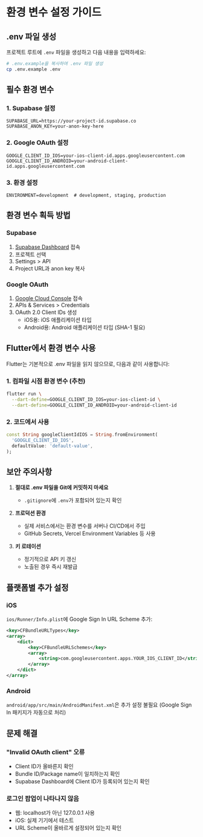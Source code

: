 # 환경 변수 설정 가이드

## .env 파일 생성

프로젝트 루트에 `.env` 파일을 생성하고 다음 내용을 입력하세요:

```bash
# .env.example을 복사하여 .env 파일 생성
cp .env.example .env
```

## 필수 환경 변수

### 1. Supabase 설정
```env
SUPABASE_URL=https://your-project-id.supabase.co
SUPABASE_ANON_KEY=your-anon-key-here
```

### 2. Google OAuth 설정
```env
GOOGLE_CLIENT_ID_IOS=your-ios-client-id.apps.googleusercontent.com
GOOGLE_CLIENT_ID_ANDROID=your-android-client-id.apps.googleusercontent.com
```

### 3. 환경 설정
```env
ENVIRONMENT=development  # development, staging, production
```

## 환경 변수 획득 방법

### Supabase
1. [Supabase Dashboard](https://supabase.com/dashboard) 접속
2. 프로젝트 선택
3. Settings > API
4. Project URL과 anon key 복사

### Google OAuth
1. [Google Cloud Console](https://console.cloud.google.com) 접속
2. APIs & Services > Credentials
3. OAuth 2.0 Client IDs 생성
   - iOS용: iOS 애플리케이션 타입
   - Android용: Android 애플리케이션 타입 (SHA-1 필요)

## Flutter에서 환경 변수 사용

Flutter는 기본적으로 .env 파일을 읽지 않으므로, 다음과 같이 사용합니다:

### 1. 컴파일 시점 환경 변수 (추천)
```bash
flutter run \
  --dart-define=GOOGLE_CLIENT_ID_IOS=your-ios-client-id \
  --dart-define=GOOGLE_CLIENT_ID_ANDROID=your-android-client-id
```

### 2. 코드에서 사용
```dart
const String googleClientIdIOS = String.fromEnvironment(
  'GOOGLE_CLIENT_ID_IOS',
  defaultValue: 'default-value',
);
```

## 보안 주의사항

1. **절대로 .env 파일을 Git에 커밋하지 마세요**
   - `.gitignore`에 `.env`가 포함되어 있는지 확인

2. **프로덕션 환경**
   - 실제 서비스에서는 환경 변수를 서버나 CI/CD에서 주입
   - GitHub Secrets, Vercel Environment Variables 등 사용

3. **키 로테이션**
   - 정기적으로 API 키 갱신
   - 노출된 경우 즉시 재발급

## 플랫폼별 추가 설정

### iOS
`ios/Runner/Info.plist`에 Google Sign In URL Scheme 추가:
```xml
<key>CFBundleURLTypes</key>
<array>
    <dict>
        <key>CFBundleURLSchemes</key>
        <array>
            <string>com.googleusercontent.apps.YOUR_IOS_CLIENT_ID</string>
        </array>
    </dict>
</array>
```

### Android
`android/app/src/main/AndroidManifest.xml`은 추가 설정 불필요
(Google Sign In 패키지가 자동으로 처리)

## 문제 해결

### "Invalid OAuth client" 오류
- Client ID가 올바른지 확인
- Bundle ID/Package name이 일치하는지 확인
- Supabase Dashboard에 Client ID가 등록되어 있는지 확인

### 로그인 팝업이 나타나지 않음
- 웹: localhost가 아닌 127.0.0.1 사용
- iOS: 실제 기기에서 테스트
- URL Scheme이 올바르게 설정되어 있는지 확인